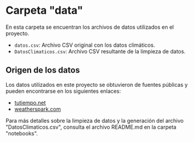 # Carpeta "data"

En esta carpeta se encuentran los archivos de datos utilizados en el proyecto.

- `datos.csv`: Archivo CSV original con los datos climáticos.
- `DatosClimaticos.csv`: Archivo CSV resultante de la limpieza de datos.

## Origen de los datos

Los datos utilizados en este proyecto se obtuvieron de fuentes públicas y pueden encontrarse en los siguientes enlaces:

- [tutiempo.net](https://www.tutiempo.net/clima/06-2021/ws-766120.html)
- [weatherspark.com](https://es.weatherspark.com/y/3866/Clima-promedio-en-Guadalajara-M%C3%A9xico-durante-todo-el-a%C3%B1o)

Para más detalles sobre la limpieza de datos y la generación del archivo "DatosClimaticos.csv", consulta el archivo README.md en la carpeta "notebooks".